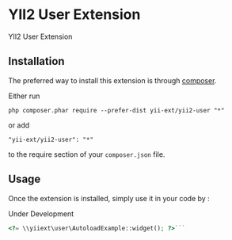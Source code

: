 YII2 User Extension
===================
YII2 User Extension

Installation
------------

The preferred way to install this extension is through [composer](http://getcomposer.org/download/).

Either run

```
php composer.phar require --prefer-dist yii-ext/yii2-user "*"
```

or add

```
"yii-ext/yii2-user": "*"
```

to the require section of your `composer.json` file.


Usage
-----

Once the extension is installed, simply use it in your code by  :

Under Development
```php
<?= \\yiiext\user\AutoloadExample::widget(); ?>```
